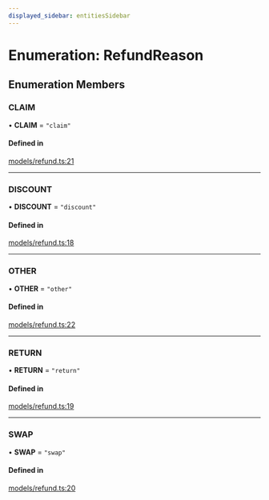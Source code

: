 ```yaml
---
displayed_sidebar: entitiesSidebar
---
```


# Enumeration: RefundReason

## Enumeration Members

### CLAIM

• **CLAIM** = ``"claim"``

#### Defined in

[models/refund.ts:21](https://github.com/medusajs/medusa/blob/418ff2a33/packages/medusa/src/models/refund.ts#L21)

___

### DISCOUNT

• **DISCOUNT** = ``"discount"``

#### Defined in

[models/refund.ts:18](https://github.com/medusajs/medusa/blob/418ff2a33/packages/medusa/src/models/refund.ts#L18)

___

### OTHER

• **OTHER** = ``"other"``

#### Defined in

[models/refund.ts:22](https://github.com/medusajs/medusa/blob/418ff2a33/packages/medusa/src/models/refund.ts#L22)

___

### RETURN

• **RETURN** = ``"return"``

#### Defined in

[models/refund.ts:19](https://github.com/medusajs/medusa/blob/418ff2a33/packages/medusa/src/models/refund.ts#L19)

___

### SWAP

• **SWAP** = ``"swap"``

#### Defined in

[models/refund.ts:20](https://github.com/medusajs/medusa/blob/418ff2a33/packages/medusa/src/models/refund.ts#L20)
